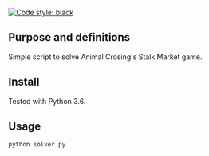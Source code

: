 [![Code style: black](https://img.shields.io/badge/code%20style-black-000000.svg)](https://github.com/ambv/black)

## Purpose and definitions
Simple script to solve Animal Crosing's Stalk Market game.

## Install
Tested with Python 3.6.

## Usage
``` 
python solver.py
```